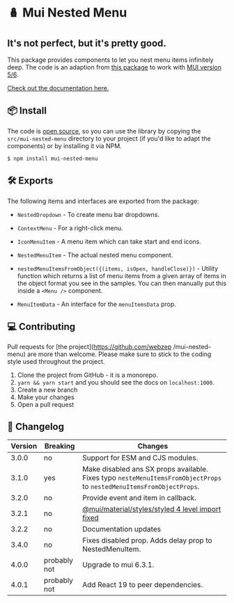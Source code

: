 # 🪆 Mui Nested Menu

## It's not perfect, but it's pretty good.

This package provides components to let you nest menu items infinitely deep. The code is an adaption from [this package](material-ui-nested-menu-item) to work with [MUI version 5/6](https://mui.com).

[Check out the documentation here.](https://mui-nested-menu.vercel.app/)

## 📦 Install

The code is [open source](https://github.com/webzep/mui-nested-menu), so you can use the library by copying the `src/mui-nested-menu` directory to your project (if you'd like to adapt the components) or by installing it via NPM.

```
$ npm install mui-nested-menu
```

## 🛠 Exports

The following items and interfaces are exported from the package:

- `NestedDropdown` - To create menu bar dropdowns.

- `ContextMenu` - For a right-click menu.

- `IconMenuItem` - A menu item which can take start and end icons.

- `NestedMenuItem` - The actual nested menu component.

- `nestedMenuItemsFromObject({(items, isOpen, handleClose)})` - Utility function which returns a list of menu items from a given array of items in the object format you see in the samples. You can then manually put this inside a `<Menu />` component.

- `MenuItemData` - An interface for the `menuItemsData` prop.

## 💻 Contributing

Pull requests for [the project](https://github.com/webzep
/mui-nested-menu) are more than welcome. Please make sure to stick to the coding style used throughout the project.

1. Clone the project from GitHub - it is a monorepo.
2. `yarn && yarn start` and you should see the docs on `localhost:1000`.
3. Create a new branch
4. Make your changes
5. Open a pull request

## 📝 Changelog

Version | Breaking     | Changes
------- | ------------ | ---------------------------------------------------------------------------------------------------------------------
3.0.0   | no           | Support for ESM and CJS modules.
3.1.0   | yes          | Make disabled ans SX props available. Fixes typo `nesteMenuItemsFromObjectProps` to `nestedMenuItemsFromObjectProps`.
3.2.0   | no           | Provide event and item in callback.
3.2.1   | no           | [@mui/material/styles/styled 4 level import fixed](https://github.com/webzep/mui-nested-menu/pull/32)
3.2.2   | no           | Documentation updates
3.4.0   | no           | Fixes disabled prop. Adds delay prop to NestedMenuItem.
4.0.0   | probably not | Upgrade to mui 6.3.1.
4.0.1   | probably not | Add React 19 to peer dependencies.
